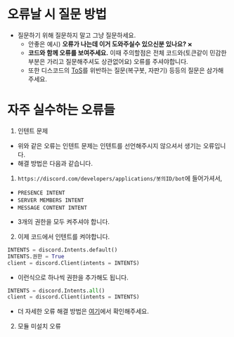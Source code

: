 # 오류날 시 질문 방법
* 질문하기 위해 질문하지 말고 그냥 질문하세요.
  - 안좋은 예시) **오류가 나는데 이거 도와주실수 있으신분 있나요?** `❌`
  - **코드와 함께 오류를 보여주세요.** 이때 주의할점은 전체 코드와(토큰같이 민감한 부분은 가리고 질문해주셔도 상관없어요) 오류를 주셔야합니다.
  - 또한 디스코드의 [ToS](https://discord.com/terms)를 위반하는 질문(복구봇, 자판기) 등등의 질문은 삼가해주세요.

# 자주 실수하는 오류들
1. 인텐트 문제
  * 위와 같은 오류는 인텐트 문제는 인텐트를 선언해주시지 않으셔서 생기는 오류입니다.
  * 해결 방법은 다음과 같습니다.
  1. `https://discord.com/developers/applications/봇의ID/bot`에 들어가셔서,
  - `PRESENCE INTENT`
  - `SERVER MEMBERS INTENT`
  - `MESSAGE CONTENT INTENT`
  * 3개의 권한을 모두 켜주셔야 합니다.
  2. 이제 코드에서 인텐트를 켜야합니다.
  ```py
  INTENTS = discord.Intents.default()
  INTENTS.권한 = True
  client = discord.Client(intents = INTENTS)
  ```
  * 이런식으로 하나씩 권한을 추가해도 됩니다.
  ```py
  INTENTS = discord.Intents.all()
  client = discord.Client(intents = INTENTS)
  ```
  * 더 자세한 오류 해결 방법은 [여기](https://discordpy.readthedocs.io/en/stable/intents.html)에서 확인해주세요.
2. 모듈 미설치 오류
